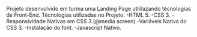 Projeto desenvolvido em turma uma Landing Page utililazando técnologias de Front-End.
Técnologias utilizadas no Projeto:
-HTML 5. 
-CSS 3.
-Responsividade Nativas em CSS 3.(@media screen)
-Variáveis Nativa do CSS 3.
-Instalação do font.
-Javascript Nativo.
